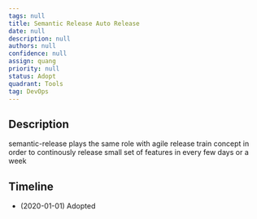 ```yaml
---
tags: null
title: Semantic Release Auto Release
date: null
description: null
authors: null
confidence: null
assign: quang
priority: null
status: Adopt
quadrant: Tools
tag: DevOps
---
```


## Description

semantic-release plays the same role with agile release train concept in order to continously release small set of features in every few days or a week

## Timeline

- (2020-01-01) Adopted
